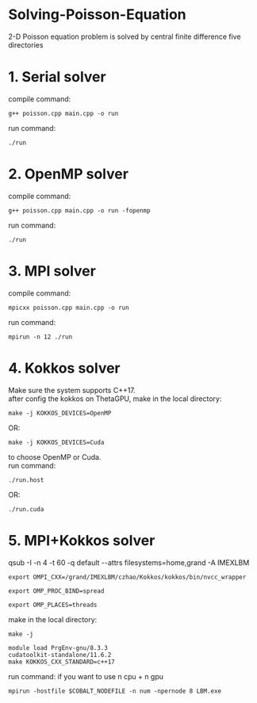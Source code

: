 # Solving-Poisson-Equation

2-D Poisson equation problem is solved by central finite difference
five directories

# 1. Serial solver
  compile command:
  ```
  g++ poisson.cpp main.cpp -o run
  ```
  run command:
  ```
  ./run
  ```
  
# 2. OpenMP solver
  compile command:
  ```
  g++ poisson.cpp main.cpp -o run -fopenmp 
  ```
  run command: 
  ```
  ./run
  ```
  
# 3. MPI solver
  compile command: 
  ```
  mpicxx poisson.cpp main.cpp -o run 
  ```
  run command: 
  ```
  mpirun -n 12 ./run
  ```
  
# 4. Kokkos solver 
  Make sure the system supports C++17.\
  after config the kokkos on ThetaGPU, 
  make in the local directory: 
  ```
  make -j KOKKOS_DEVICES=OpenMP
  ```
  OR: 
  ```
  make -j KOKKOS_DEVICES=Cuda 
  ```
  to choose OpenMP or Cuda. \
  run command: 
  ```
  ./run.host
  ```
  OR:
  ```
  ./run.cuda
   ```
# 5. MPI+Kokkos solver 

qsub -I -n 4 -t 60 -q default --attrs filesystems=home,grand -A IMEXLBM
  ```
  export OMPI_CXX=/grand/IMEXLBM/czhao/Kokkos/kokkos/bin/nvcc_wrapper
  ```
  ```
  export OMP_PROC_BIND=spread
  ```
  ```
  export OMP_PLACES=threads
  ```
  make in the local directory: 
  ```
  make -j
  
  module load PrgEnv-gnu/8.3.3 
  cudatoolkit-standalone/11.6.2
  make KOKKOS_CXX_STANDARD=c++17
  ```
  run command: if you want to use n cpu + n gpu
  ```
mpirun -hostfile $COBALT_NODEFILE -n num -npernode 8 LBM.exe
  ```
  

